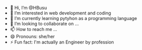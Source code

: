 - 👋 Hi, I’m @HBusu
- 👀 I’m interested in web development and coding
- 🌱 I’m currently learning pytyhon as a programming language
- 💞️ I’m looking to collaborate on ...
- 📫 How to reach me ...
- 😄 Pronouns: she/her
- ⚡ Fun fact: I'm actually an Engineer by profession

<!---
HBusu/HBusu is a ✨ special ✨ repository because its `README.md` (this file) appears on your GitHub profile.
You can click the Preview link to take a look at your changes.
--->

